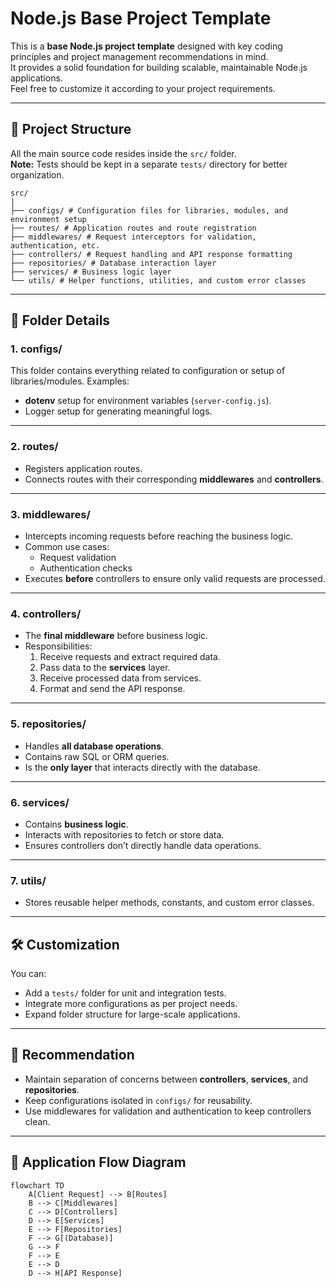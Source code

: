 # Node.js Base Project Template

This is a **base Node.js project template** designed with key coding principles and project management recommendations in mind.  
It provides a solid foundation for building scalable, maintainable Node.js applications.  
Feel free to customize it according to your project requirements.

---

## 📁 Project Structure

All the main source code resides inside the `src/` folder.  
**Note:** Tests should be kept in a separate `tests/` directory for better organization.

```plaintext
src/
│
├── configs/ # Configuration files for libraries, modules, and environment setup
├── routes/ # Application routes and route registration
├── middlewares/ # Request interceptors for validation, authentication, etc.
├── controllers/ # Request handling and API response formatting
├── repositories/ # Database interaction layer
├── services/ # Business logic layer
└── utils/ # Helper functions, utilities, and custom error classes
```

---

## 📂 Folder Details

### **1. configs/**

This folder contains everything related to configuration or setup of libraries/modules.
Examples:

- **dotenv** setup for environment variables (`server-config.js`).
- Logger setup for generating meaningful logs.

---

### **2. routes/**

- Registers application routes.
- Connects routes with their corresponding **middlewares** and **controllers**.

---

### **3. middlewares/**

- Intercepts incoming requests before reaching the business logic.
- Common use cases:
  - Request validation
  - Authentication checks
- Executes **before** controllers to ensure only valid requests are processed.

---

### **4. controllers/**

- The **final middleware** before business logic.
- Responsibilities:
  1. Receive requests and extract required data.
  2. Pass data to the **services** layer.
  3. Receive processed data from services.
  4. Format and send the API response.

---

### **5. repositories/**

- Handles **all database operations**.
- Contains raw SQL or ORM queries.
- Is the **only layer** that interacts directly with the database.

---

### **6. services/**

- Contains **business logic**.
- Interacts with repositories to fetch or store data.
- Ensures controllers don’t directly handle data operations.

---

### **7. utils/**

- Stores reusable helper methods, constants, and custom error classes.

---

## 🛠 Customization

You can:

- Add a `tests/` folder for unit and integration tests.
- Integrate more configurations as per project needs.
- Expand folder structure for large-scale applications.

---

## 📌 Recommendation

- Maintain separation of concerns between **controllers**, **services**, and **repositories**.
- Keep configurations isolated in `configs/` for reusability.
- Use middlewares for validation and authentication to keep controllers clean.

---

## 🔄 Application Flow Diagram

```mermaid
flowchart TD
    A[Client Request] --> B[Routes]
    B --> C[Middlewares]
    C --> D[Controllers]
    D --> E[Services]
    E --> F[Repositories]
    F --> G[(Database)]
    G --> F
    F --> E
    E --> D
    D --> H[API Response]
```
